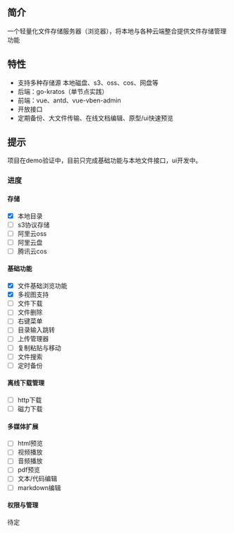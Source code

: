 ## 简介

一个轻量化文件存储服务器（浏览器），将本地与各种云端整合提供文件存储管理功能

## 特性
- 支持多种存储源 本地磁盘、s3、oss、cos、网盘等
- 后端：go-kratos（单节点实践）
- 前端：vue、antd、vue-vben-admin
- 开放接口
- 定期备份、大文件传输、在线文档编辑、原型/ui快速预览

## 提示
项目在demo验证中，目前只完成基础功能与本地文件接口，ui开发中。

### 进度
#### 存储
-[x] 本地目录
-[ ] s3协议存储
-[ ] 阿里云oss
-[ ] 阿里云盘
-[ ] 腾讯云cos

#### 基础功能
-[x] 文件基础浏览功能
-[x] 多视图支持
-[ ] 文件下载
-[ ] 文件删除
-[ ] 右键菜单
-[ ] 目录输入跳转
-[ ] 上传管理器
-[ ] 复制粘贴与移动
-[ ] 文件搜索
-[ ] 定时备份

#### 离线下载管理
-[ ] http下载
-[ ] 磁力下载

#### 多媒体扩展
-[ ] html预览
-[ ] 视频播放
-[ ] 音频播放
-[ ] pdf预览
-[ ] 文本/代码编辑
-[ ] markdown编辑

#### 权限与管理

待定